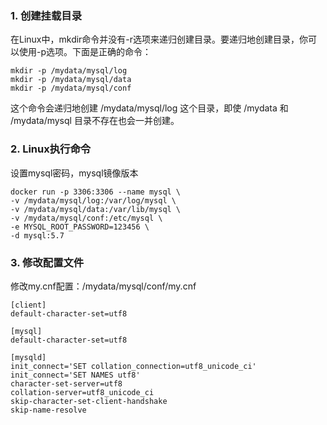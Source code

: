 ### 1. 创建挂载目录
在Linux中，mkdir命令并没有-r选项来递归创建目录。要递归地创建目录，你可以使用-p选项。下面是正确的命令：

```mysql
mkdir -p /mydata/mysql/log
mkdir -p /mydata/mysql/data
mkdir -p /mydata/mysql/conf
```
这个命令会递归地创建 /mydata/mysql/log 这个目录，即使 /mydata 和 /mydata/mysql 目录不存在也会一并创建。

### 2. Linux执行命令

设置mysql密码，mysql镜像版本

```docker
docker run -p 3306:3306 --name mysql \
-v /mydata/mysql/log:/var/log/mysql \
-v /mydata/mysql/data:/var/lib/mysql \
-v /mydata/mysql/conf:/etc/mysql \
-e MYSQL_ROOT_PASSWORD=123456 \
-d mysql:5.7 
```

### 3. 修改配置文件
修改my.cnf配置：/mydata/mysql/conf/my.cnf
```mysql
[client]
default-character-set=utf8

[mysql]
default-character-set=utf8

[mysqld]
init_connect='SET collation_connection=utf8_unicode_ci'
init_connect='SET NAMES utf8'
character-set-server=utf8
collation-server=utf8_unicode_ci
skip-character-set-client-handshake
skip-name-resolve
```